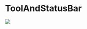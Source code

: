 # ToolAndStatusBar
[![](https://jitpack.io/v/NoEndToLF/ToolAndStatusBar.svg)](https://jitpack.io/#NoEndToLF/ToolAndStatusBar)